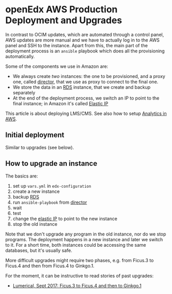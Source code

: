 # openEdx AWS Production Deployment and Upgrades

In contrast to OCIM updates, which are automated through a control panel, AWS updates are more manual and we have to actually log in to the AWS panel and SSH to the instance.
Apart from this, the main part of the deployment process is an `ansible` playbook which does all the provisioning automatically.

Some of the components we use in Amazon are:
- We always create *two* instances: the one to be provisioned, and a proxy one, called [director](../shared/director.md), that we use as proxy to connect to the final one.
- We store the data in an [RDS](../shared/RDS.md) instance, that we create and backup separately
- At the end of the deployment process, we switch an IP to point to the final instance; in Amazon it's called [Elastic IP](../shared/Elastic_IP.md)

This article is about deploying LMS/CMS.
See also how to setup [Analytics in AWS](../analytics/AWS_setup.md).

## Initial deployment
Similar to upgrades (see below).

## How to upgrade an instance

The basics are:

1. set up `vars.yml` in `edx-configuration`
1. create a new instance
1. backup [RDS](../shared/RDS.md)
1. run `ansible-playbook` from [director](../shared/director.md)
1. wait
1. test
1. change the [elastic IP](../shared/Elastic_IP.md) to point to the new instance
1. stop the old instance

Note that we don't upgrade any program in the old instance, nor do we stop programs. The deployment happens in a new instance and later we switch to it. For a short time, both instances could be accessing the same databases, but it's usually safe.

More difficult upgrades might require two phases, e.g. from Ficus.3 to Ficus.4 and then from Ficus.4 to Ginkgo.1.

For the moment, it can be instructive to read stories of past upgrades:

- [Lumerical, Sept 2017: Ficus.3 to Ficus.4 and then to Ginkgo.1](https://docs.google.com/document/d/1R4_gm1WjwDCpNAddDOBaFEaKM4QO-78jFucap7ul6OA/edit#heading=h.4bpi03oynxtd)
